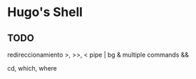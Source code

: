 # Hugo's Shell

## TODO

redireccionamiento >, >>, <
pipe |
bg &
multiple commands &&

cd,
which, where
